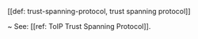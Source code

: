 [[def: trust-spanning-protocol, trust spanning protocol]]

~ See: [[ref: ToIP Trust Spanning Protocol]].
